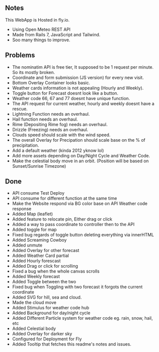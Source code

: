 ## Notes
This WebApp is Hosted in fly.io.
- Using Open Meteo REST API
- Made from Rails 7, JavaScript and Tailwind.
- Soo many things to improve.

## Problems
- The nominatim API is free tier, It supposed to be 1 request per minute. So its mostly broken.
- Coordinate and form submission (JS version) for every new visit.
- Bottom Overlay Container looks basic.
- Weather cards information is not appealing (Hourly and Weekly).
- Toggle button for Forecast doesnt look like a button.
- Weather code 66, 67 and 77 doesnt have unique function.
- The API request for current weather, hourly and weekly doesnt have a rescue.
- Lightning Function needs an overhaul.
- Hail function needs an overhaul.
- Rime (Depositing Rime fog) needs an overhaul.
- Drizzle (Freezing) needs an overhaul.
- Clouds speed should scale with the wind speed.
- The overall Overlay for Precipation should scale base on the % of precipitation.
- Add a default weather (kinda 2012 yknow lol)
- Add more assets depending on Day/Night Cycle and Weather Code.
- Make the celestial body move in an orbit. (Position will be based on Sunset/Sunrise Timezone)

## Done
- API consume Test Deploy
- API consume for different function at the same time
- Make the Website respond via BG color base on API Weather code response
- Added Map (leaflet)
- Added feature to relocate pin, Either drag or click
- Added a way to pass coordinate to controller then to the API
- Added toggle for map
- Fixed bug regards of toggle button deleting everything via innerHTML
- Added Screaming Cowboy
- Added unmute
- Added Overlay for other forecast
- Added Weather Card partial
- Added Hourly forescast
- Added Drag or click for scrolling
- Fixed a bug when the whole canvas scrolls
- Added Weekly forecast
- Added Toggle between the two
- Fixed bug when Toggling with two forecast it forgots the current coordinate
- Added SVG for hill, sea and cloud.
- Made the cloud move
- Added Stimulus for weather code hub
- Added Background for day/night cycle
- Added Different Particle system for weather code eg. rain, snow, hail, etc
- Added Celestial body
- Added Overlay for darker sky
- Configured for Deployment for Fly
- Added Tooltip that fetches this readme's notes and issues.

